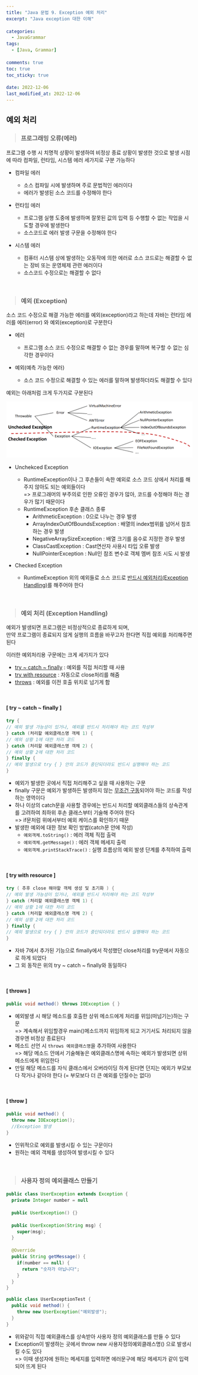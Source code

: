 ```yaml
---
title: "Java 문법 9. Exception 예외 처리"
excerpt: "Java exception 대한 이해"

categories:
  - JavaGrammar
tags:
  - [Java, Grammar]

comments: true
toc: true
toc_sticky: true

date: 2022-12-06
last_modified_at: 2022-12-06
---
```


## 예외 처리

> ### 프로그래밍 오류(에러)

프로그램 수행 시 치명적 상황이 발생하여 비정상 종료 상황이 발생한 것으로 발생 시점에 따라 컴파일, 런타임, 시스템 에러 세가지로 구분 가능하다

- 컴파일 에러

  - 소스 컴파일 시에 발생하며 주로 문법적인 에러이다
  - 에러가 발생된 소스 코드를 수정해야 한다

- 런타임 에러

  - 프로그램 실행 도중에 발생하며 잘못된 값의 입력 등 수행할 수 없는 작업을 시도할 경우에 발생한다
  - 소스코드로 에러 발생 구문을 수정해야 한다

- 시스템 에러
  - 컴퓨터 시스템 상에 발생하는 오동작에 의한 에러로 소스 코드로는 해결할 수 없는 장비 또는 운영체제 관련 에러이다
  - 소스코드 수정으로는 해결할 수 없다

<br>

> ### 예외 (Exception)

소스 코드 수정으로 해결 가능한 에러를 예외(exception)라고 하는데 자바는 런타임 에러를 에러(error) 와 예외(exception)로 구분한다

- 에러

  - 프로그램 소스 코드 수정으로 해결할 수 없는 경우를 말하며 복구할 수 없는 심각한 경우이다

- 예외(예측 가능한 에러)

  - 소스 코드 수정으로 해결할 수 있는 에러를 말하며 발생하더라도 해결할 수 있다

예외는 아래처럼 크게 두가지로 구분된다

<p align="center">
  <img width="calc(100% - #{$right-sidebar-width-narrow})" height="auto" src="/assets/images/exception.png">
</p>

- Unchekced Exception

  - RuntimeException이나 그 후손들이 속한 예외로 소스 코드 상에서 처리를 해주지 않아도 되는 예외들이다  
    => 프로그래머의 부주의로 인한 오류인 경우가 많아, 코드를 수정해야 하는 경우가 많기 때문이다
  - RuntimeException 후손 클래스 종류
    - ArithmeticException : 0으로 나누는 경우 발생
    - ArrayIndexOutOfBoundsException : 배열의 index범위를 넘어서 참조하는 경우 발생
    - NegativeArraySizeException : 배열 크기를 음수로 지정한 경우 발생
    - ClassCastException : Cast연산자 사용시 타입 오류 발생
    - NullPointerException : Null인 참조 변수로 객체 멤버 참조 시도 시 발생

- Checked Exception

  - RuntimeException 외의 예외들로 소스 코드로 <u>반드시 예외처리(Exception Handling)</u>를 해주어야 한다

<br>

> ### 예외 처리 (Exception Handling)

예외가 발생되면 프로그램은 비정상적으로 종료하게 되며,  
만약 프로그램이 종료되지 않게 실행의 흐름을 바꾸고자 한다면 직접 예외를 처리해주면 된다

이러한 예외처리용 구문에는 크게 세가지가 있다

- [try ~ catch ~ finally](#try--catch--finally) : 예외를 직접 처리할 때 사용
- [try with resource](#try-with-resource) : 자동으로 close처리를 해줌
- [throws](#throws) : 예외를 이전 호출 위치로 넘기게 함

<br>

#### [ try ~ catch ~ finally ]

```java
try {
// 예외 발생 가능성이 있거나, 예외를 반드시 처리해야 하는 코드 작성부
} catch (처리할 예외클래스명 객체 1) {
// 예외 상황 1에 대한 처리 코드
} catch (처리할 예외클래스명 객체 2) {
// 예외 상황 2에 대한 처리 코드
} finally {
// 예외 발생으로 try { } 안의 코드가 중단되더라도 반드시 실행해야 하는 코드
}
```

- 예외가 발생한 곳에서 직접 처리해주고 싶을 때 사용하는 구문
- finally 구문은 예외가 발생하든 발생하지 않는 <u>무조건 구동</u>되어야 하는 코드를 작성하는 영역이다
- 하나 이상의 catch문을 사용할 경우에는 반드시 처리할 예외클래스들의 상속관계를 고려하여 최하위 후손 클래스부터 기술해 주어야 한다  
  => if문처럼 위에서부터 예외 케이스를 확인하기 때문
- 발생한 예외에 대한 정보 확인 방법(catch문 안에 작성)
  - `예외객체.toString()` : 에러 객체 직접 출력
  - `예외객체.getMessage()` : 에러 객체 메세지 출력
  - `예외객체.printStackTrace()` : 실행 흐름상의 예외 발생 단계를 추적하여 출력

<br>

#### [ try with resource ]

```java
try ( 추후 close 해야할 객체 생성 및 초기화 ) {
// 예외 발생 가능성이 있거나, 예외를 반드시 처리해야 하는 코드 작성부
} catch (처리할 예외클래스명 객체 1) {
// 예외 상황 1에 대한 처리 코드
} catch (처리할 예외클래스명 객체 2) {
// 예외 상황 2에 대한 처리 코드
} finally {
// 예외 발생으로 try { } 안의 코드가 중단되더라도 반드시 실행해야 하는 코드
}
```

- 자바 7에서 추가된 기능으로 fimally에서 작성했던 close처리를 try문에서 자동으로 하게 되었다
- 그 외 동작은 위의 try ~ catch ~ finally와 동일하다

<br>

#### [ throws ]

```java
public void method() throws IOException { }
```

- 예외발생 시 해당 메소드를 호출한 상위 메소드에게 처리를 위임(떠넘기는)하는 구문  
  => 계속해서 위임할경우 main()메소드까지 위임하게 되고 거기서도 처리되지 않을경우엔 비정상 종료된다
- 메소드 선언 시 `throws 예외클래스명`을 추가하여 사용한다  
  => 해당 메소드 안에서 기술해놓은 예외클래스명에 속하는 예외가 발생되면 상위 메소드에게 위임한다
- 만일 해당 메소드를 자식 클래스에서 오버라이딩 하게 된다면 던지는 예외가 부모보다 작거나 같아야 한다 (= 부모보다 더 큰 예외를 던질수는 없다)

<br>

#### [ throw ]

```java
public void method() {
  throw new IOException();
  //Exception 발생
}
```

- 인위적으로 예외를 발생시킬 수 있는 구문이다
- 원하는 예외 객체를 생성하여 발생시킬 수 있다

<br>

> ### 사용자 정의 예외클래스 만들기

```java
public class UserException extends Exception {
  private Integer number = null

  public UserException() {}

  public UserException(String msg) {
    super(msg);
  }

  @Override
  public String getMessage() {
    if(number == null) {
      return "숫자가 아닙니다";
    }
  }
}
```

```java
public class UserExceptionTest {
  public void method() {
    throw new UserException("예외발생");
  }
}
```

- 위와같이 직접 예외클래스를 상속받아 사용자 정의 예외클래스를 만들 수 있다
- Exception이 발생하는 곳에서 throw new 사용자정의예외클래스명() 으로 발생시킬 수도 있다  
  => 이때 생성자에 원하는 메세지를 입력하면 에러문구에 해당 메세지가 같이 입력되어 뜨게 된다
